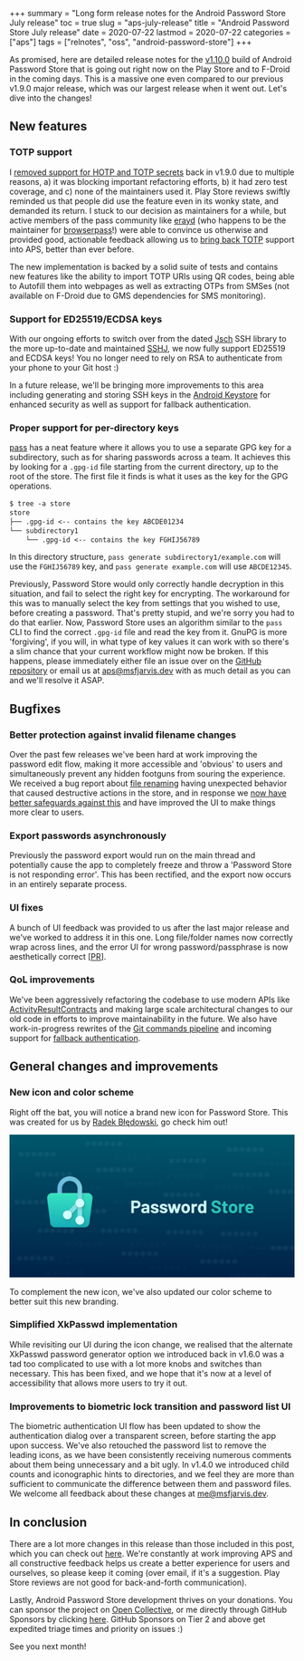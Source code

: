 +++
summary = "Long form release notes for the Android Password Store July release"
toc = true
slug = "aps-july-release"
title = "Android Password Store July release"
date = 2020-07-22
lastmod = 2020-07-22
categories = ["aps"]
tags = ["relnotes", "oss", "android-password-store"]
+++

As promised, here are detailed release notes for the [v1.10.0](https://github.com/android-password-store/Android-Password-Store/releases/tag/v1.10.0) build of Android Password Store that is going out right now on the Play Store and to F-Droid in the coming days. This is a massive one even compared to our previous v1.9.0 major release, which was our largest release when it went out. Let's dive into the changes!

## New features

### TOTP support

I [removed support for HOTP and TOTP secrets](https://msfjarvis.dev/aps/pr/806) back in v1.9.0 due to multiple reasons, a) it was blocking important refactoring efforts, b) it had zero test coverage, and c) none of the maintainers used it. Play Store reviews swiftly reminded us that people did use the feature even in its wonky state, and demanded its return. I stuck to our decision as maintainers for a while, but active members of the pass community like [erayd](https://github.com/erayd) (who happens to be the maintainer for [browserpass](https://github.com/browserpass)!) were able to convince us otherwise and provided good, actionable feedback allowing us to [bring back TOTP](https://msfjarvis.dev/aps/pr/890) support into APS, better than ever before.

The new implementation is backed by a solid suite of tests and contains new features like the ability to import TOTP URIs using QR codes, being able to Autofill them into webpages as well as extracting OTPs from SMSes (not available on F-Droid due to GMS dependencies for SMS monitoring).

### Support for ED25519/ECDSA keys

With our ongoing efforts to switch over from the dated [Jsch](http://www.jcraft.com/jsch/) SSH library to the more up-to-date and maintained [SSHJ](https://github.com/hierynomus/sshj), we now fully support ED25519 and ECDSA keys! You no longer need to rely on RSA to authenticate from your phone to your Git host :)

In a future release, we'll be bringing more improvements to this area including generating and storing SSH keys in the [Android Keystore](https://source.android.com/security/keystore/) for enhanced security as well as support for fallback authentication.

### Proper support for per-directory keys

[pass](https://www.passwordstore.org/) has a neat feature where it allows you to use a separate GPG key for a subdirectory, such as for sharing passwords across a team. It achieves this by looking for a `.gpg-id` file starting from the current directory, up to the root of the store. The first file it finds is what it uses as the key for the GPG operations.

```shell
$ tree -a store
store
├── .gpg-id <-- contains the key ABCDE01234
└── subdirectory1
    └── .gpg-id <-- contains the key FGHIJ56789
```

In this directory structure, `pass generate subdirectory1/example.com` will use the `FGHIJ56789` key, and `pass generate example.com` will use `ABCDE12345`.

Previously, Password Store would only correctly handle decryption in this situation, and fail to select the right key for encrypting. The workaround for this was to manually select the key from settings that you wished to use, before creating a password. That's pretty stupid, and we're sorry you had to do that earlier. Now, Password Store uses an algorithm similar to the `pass` CLI to find the correct `.gpg-id` file and read the key from it. GnuPG is more 'forgiving', if you will, in what type of key values it can work with so there's a slim chance that your current workflow might now be broken. If this happens, please immediately either file an issue over on the [GitHub repository](https://msfjarvis.dev/aps) or email us at [aps@msfjarvis.dev](mailto:aps@msfjarvis.dev) with as much detail as you can and we'll resolve it ASAP.

## Bugfixes

### Better protection against invalid filename changes

Over the past few releases we've been hard at work improving the password edit flow, making it more accessible and 'obvious' to users and simultaneously prevent any hidden footguns from souring the experience. We received a bug report about [file renaming](https://msfjarvis.dev/aps/issue/928) having unexpected behavior that caused destructive actions in the store, and in response we [now have better safeguards against this](https://msfjarvis.dev/aps/pr/929) and have improved the UI to make things more clear to users.

### Export passwords asynchronously

Previously the password export would run on the main thread and potentially cause the app to completely freeze and throw a 'Password Store is not responding error'. This has been rectified, and the export now occurs in an entirely separate process.

### UI fixes

A bunch of UI feedback was provided to us after the last major release and we've worked to address it in this one. Long file/folder names now correctly wrap across lines, and the error UI for wrong password/passphrase is now aesthetically correct [[PR](https://msfjarvis.dev/aps/pr/892)].

### QoL improvements

We've been aggressively refactoring the codebase to use modern APIs like [ActivityResultContracts](https://msfjarvis.dev/aps/pr/910) and making large scale architectural changes to our old code in efforts to improve maintainability in the future. We also have work-in-progress rewrites of the [Git commands pipeline](https://msfjarvis.dev/aps/pr/865) and incoming support for [fallback authentication](https://msfjarvis.dev/aps/pr/825).

## General changes and improvements

### New icon and color scheme

Right off the bat, you will notice a brand new icon for Password Store. This was created for us by [Radek Błędowski](https://twitter.com/RKBDI), go check him out!

![New icon](aps_banner.webp)

To complement the new icon, we've also updated our color scheme to better suit this new branding.

### Simplified XkPasswd implementation

While revisiting our UI during the icon change, we realised that the alternate XkPasswd password generator option we introduced back in v1.6.0 was a tad too complicated to use with a lot more knobs and switches than necessary. This has been fixed, and we hope that it's now at a level of accessibility that allows more users to try it out.

### Improvements to biometric lock transition and password list UI

The biometric authentication UI flow has been updated to show the authentication dialog over a transparent screen, before starting the app upon success. We've also retouched the password list to remove the leading icons, as we have been consistently receiving numerous comments about them being unnecessary and a bit ugly. In v1.4.0 we introduced child counts and iconographic hints to directories, and we feel they are more than sufficient to communicate the difference between them and password files. We welcome all feedback about these changes at [me@msfjarvis.dev](mailto:me@msfjarvis.dev).

## In conclusion

There are a lot more changes in this release than those included in this post, which you can check out [here](https://github.com/android-password-store/Android-Password-Store/milestone/10). We're constantly at work improving APS and all constructive feedback helps us create a better experience for users and ourselves, so please keep it coming (over email, if it's a suggestion. Play Store reviews are not good for back-and-forth communication).

Lastly, Android Password Store development thrives on your donations. You can sponsor the project on [Open Collective](https://opencollective.com/Android-Password-Store), or me directly through GitHub Sponsors by clicking [here](https://github.com/sponsors/msfjarvis?o=esc). GitHub Sponsors on Tier 2 and above get expedited triage times and priority on issues :)

See you next month!
